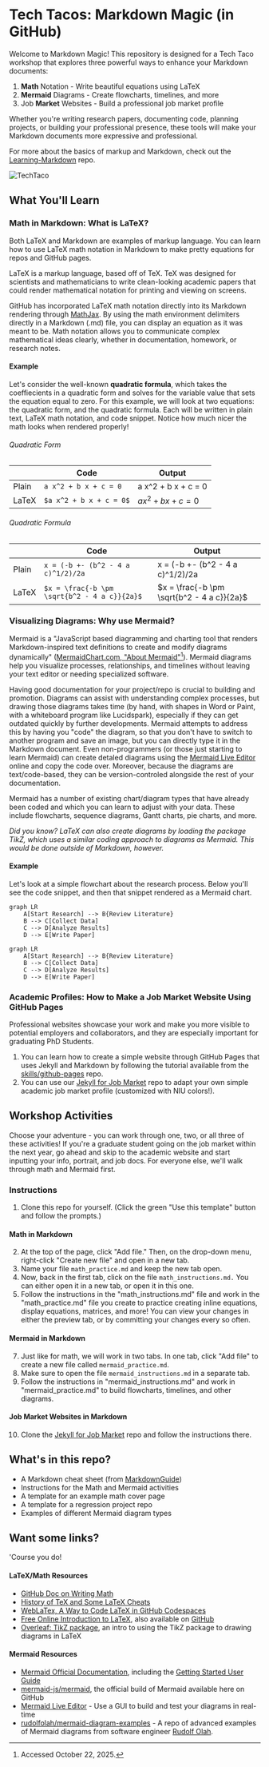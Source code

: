 # Tech Tacos: Markdown Magic (in GitHub)

Welcome to Markdown Magic! This repository is designed for a Tech Taco workshop that explores three powerful ways to enhance your Markdown documents:
1. **Math** Notation - Write beautiful equations using LaTeX
2. **Mermaid** Diagrams - Create flowcharts, timelines, and more
3. Job **Market** Websites - Build a professional job market profile

Whether you're writing research papers, documenting code, planning projects, or building your professional presence, these tools will make your Markdown documents more expressive and professional.

For more about the basics of markup and Markdown, check out the [Learning-Markdown](https://github.com/drklis/Learning-Markdown) repo.

![TechTaco](https://avatars.githubusercontent.com/u/145585316?s=48&v=4)

## What You'll Learn
### Math in Markdown: What is LaTeX?
Both LaTeX and Markdown are examples of markup language. You can learn how to use LaTeX math notation in Markdown to make pretty equations for repos and GitHub pages.

LaTeX is a markup language, based off of TeX. TeX was designed for scientists and mathematicians to write clean-looking academic papers that could render mathematical notation for printing and viewing on screens. 

GitHub has incorporated LaTeX math notation directly into its Markdown rendering through [MathJax](https://www.mathjax.org/). By using the math environment delimiters directly in a Markdown (.md) file, you can display an equation as it was meant to be. Math notation allows you to communicate complex mathematical ideas clearly, whether in documentation, homework, or research notes.

#### Example

Let's consider the well-known **quadratic formula**, which takes the coeffiecients in a quadratic form and solves for the variable value that sets the equation equal to zero. For this example, we will look at two equations: the quadratic form, and the quadratic formula. Each will be written in plain text, LaTeX math notation, and code snippet. Notice how much nicer the math looks when rendered properly!

###### Quadratic Form

|     | Code | Output |
| -------- | ------- | ------- |
| Plain  | ```a x^2 + b x + c = 0```  | a x^2 + b x + c = 0 |
| LaTeX | ```$a x^2 + b x + c = 0$```| $a x^2 + b x + c = 0$ |

###### Quadratic Formula

|     | Code | Output |
| -------- | ------- | ------- |
| Plain  | ```x = (-b +- (b^2 - 4 a c)^1/2)/2a```  | x = (-b +- (b^2 - 4 a c)^1/2)/2a |
| LaTeX | ```$x = \frac{-b \pm \sqrt{b^2 - 4 a c}}{2a}$```| $x = \frac{-b \pm \sqrt{b^2 - 4 a c}}{2a}$ |


### Visualizing Diagrams: Why use Mermaid?

Mermaid is a "JavaScript based diagramming and charting tool that renders Markdown-inspired text definitions to create and modify diagrams dynamically" ([MermaidChart.com, "About Mermaid"](https://docs.mermaidchart.com/mermaid-oss/intro/index.html#about-mermaid)[^1]). Mermaid diagrams help you visualize processes, relationships, and timelines without leaving your text editor or needing specialized software.

Having good documentation for your project/repo is crucial to building and promotion. Diagrams can assist with understanding complex processes, but drawing those diagrams takes time (by hand, with shapes in Word or Paint, with a whiteboard program like Lucidspark), especially if they can get outdated quickly by further developments. Mermaid attempts to address this by having you "code" the diagram, so that you don't have to switch to another program and save an image, but you can directly type it in the Markdown document. Even non-programmers (or those just starting to learn Mermaid) can create detaled diagrams using the [Mermaid Live Editor](https://mermaid.live/) online and copy the code over. Moreover, because the diagrams are text/code-based, they can be version-controled alongside the rest of your documentation. 

Mermaid has a number of existing chart/diagram types that have already been coded and which you can learn to adjust with your data. These include flowcharts, sequence diagrams, Gantt charts, pie charts, and more.

*Did you know? LaTeX can also create diagrams by loading the package TikZ, which uses a similar coding approach to diagrams as Mermaid. This would be done outside of Markdown, however.*

#### Example

Let's look at a simple flowchart about the research process. Below you'll see the code snippet, and then that snippet rendered as a Mermaid chart.

```
graph LR
    A[Start Research] --> B{Review Literature}
    B --> C[Collect Data]
    C --> D[Analyze Results]
    D --> E[Write Paper]
```

```mermaid
graph LR
    A[Start Research] --> B{Review Literature}
    B --> C[Collect Data]
    C --> D[Analyze Results]
    D --> E[Write Paper]
```

### Academic Profiles: How to Make a Job Market Website Using GitHub Pages

Professional websites showcase your work and make you more visible to potential employers and collaborators, and they are especially important for graduating PhD Students. 
1. You can learn how to create a simple website through GitHub Pages that uses Jekyll and Markdown by following the tutorial available from the [skills/github-pages](https://github.com/skills/github-pages) repo.
2. You can use our [Jekyll for Job Market](https://github.com/ECON-691/Jekyll-for-Job-Market) repo to adapt your own simple academic job market profile (customized with NIU colors!).

## Workshop Activities
Choose your adventure - you can work through one, two, or all three of these activities! If you're a graduate student going on the job market within the next year, go ahead and skip to the academic website and start inputting your info, portrait, and job docs. For everyone else, we'll walk through math and Mermaid first.

### Instructions
1. Clone this repo for yourself. (Click the green "Use this template" button and follow the prompts.)

#### Math in Markdown
2. At the top of the page, click "Add file." Then, on the drop-down menu, right-click "Create new file" and open in a new tab.
3. Name your file `math_practice.md` and keep the new tab open.
5. Now, back in the first tab, click on the file `math_instructions.md.` You can either open it in a new tab, or open it in this one.
6. Follow the instructions in the "math_instructions.md" file and work in the "math_practice.md" file you create to practice creating inline equations, display equations, matrices, and more! You can view your changes in either the preview tab, or by committing your changes every so often.

#### Mermaid in Markdown
7. Just like for math, we will work in two tabs. In one tab, click "Add file" to create a new file called `mermaid_practice.md`.
8. Make sure to open the file `mermaid_instructions.md` in a separate tab.
9. Follow the instructions in "mermaid_instructions.md" and work in "mermaid_practice.md" to build flowcharts, timelines, and other diagrams.

#### Job Market Websites in Markdown
10. Clone the [Jekyll for Job Market](https://github.com/ECON-691/Jekyll-for-Job-Market) repo and follow the instructions there.

## What's in this repo?

- A Markdown cheat sheet (from <a href="https://www.markdownguide.org/cheat-sheet/" target="_blank" rel="noreferrer noopener">MarkdownGuide</a>)
- Instructions for the Math and Mermaid activities
- A template for an example math cover page
- A template for a regression project repo
- Examples of different Mermaid diagram types

## Want some links?

'Course you do!

#### LaTeX/Math Resources
- [GitHub Doc on Writing Math](https://docs.github.com/en/get-started/writing-on-github/working-with-advanced-formatting/writing-mathematical-expressions)
- [History of TeX and Some LaTeX Cheats](https://math.vanderbilt.edu/schectex/wincd/intro_to_tex.htm)
- [WebLaTex, A Way to Code LaTeX in GitHub Codespaces](https://github.com/sanjib-sen/weblatex)
- [Free Online Introduction to LaTeX](https://www.overleaf.com/learn/latex/Free_online_introduction_to_LaTeX_(part_1)), also available on [GitHub](https://github.com/jdleesmiller/latex-course/)
- [Overleaf: TikZ package](https://www.overleaf.com/learn/latex/TikZ_package), an intro to using the TikZ package to drawing diagrams in LaTeX

#### Mermaid Resources
- [Mermaid Official Documentation](https://mermaid.js.org/), including the [Getting Started User Guide](https://mermaid.js.org/intro/getting-started.html)
- [mermaid-js/mermaid](https://github.com/mermaid-js/mermaid), the official build of Mermaid available here on GitHub
- [Mermaid Live Editor](https://mermaid.live/) - Use a GUI to build and test your diagrams in real-time
- [rudolfolah/mermaid-diagram-examples](https://github.com/rudolfolah/mermaid-diagram-examples) - A repo of advanced examples of Mermaid diagrams from software engineer [Rudolf Olah](https://github.com/rudolfolah).

[^1]: Accessed October 22, 2025.

